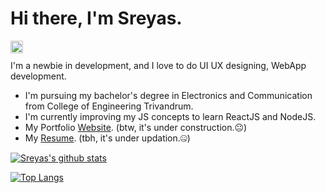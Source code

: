 # Hi there, I'm Sreyas.

<a href="https://www.linkedin.com/in/sreyask555/"><img align="left" alt="" src="https://cdn.jsdelivr.net/npm/simple-icons@v3/icons/linkedin.svg" height="20px"></a><br>

I'm a newbie in development, and I love to do UI UX designing, WebApp development.
- I'm pursuing my bachelor's degree in Electronics and Communication from College of Engineering Trivandrum.
- I'm currently improving my JS concepts to learn ReactJS and NodeJS.
- My Portfolio [Website](). (btw, it's under construction.😐)
- My [Resume](). (tbh, it's under updation.🤐)
 
[![Sreyas's github stats](https://github-readme-stats.vercel.app/api?username=sreyask555&show_icons=true&theme=dark&icon_color=FFFF)](https://github.com/sreyask555/)

[![Top Langs](https://github-readme-stats.vercel.app/api/top-langs/?username=sreyask555&layout=compact)](https://github.com/sreyask555/)

<!--
**sreyask555/sreyask555** is a ✨ _special_ ✨ repository because its `README.md` (this file) appears on your GitHub profile.

Here are some ideas to get you started:

- 🔭 I’m currently working on ...
- 🌱 I’m currently learning ...
- 👯 I’m looking to collaborate on ...
- 🤔 I’m looking for help with ...
- 💬 Ask me about ...
- 📫 How to reach me: ...
- 😄 Pronouns: ...
- ⚡ Fun fact: ...
-->
